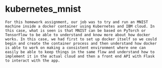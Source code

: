 # kubernetes_mnist


	For this homework assignment, our job was to try and run an MNIST machine inside a docker container using Kubernetes and IBM cloud. In this case, what is seen is that MNIST can be based on PyTorch or TensorFlow to be able to understand and know more about how docker works. In this case, we had first to set up docker itself so we could begin and create the container process and then understand how docker is able to work on making a consistent environment where one can easily be able to keep things in the same flow and understand how to implement it in the actual cloud and then a front end API with Flask to interact with the app. 


